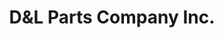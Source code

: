 ---
title: "D&L Parts Company Inc."
url: /hickory/dundl-parts-company-inc/
shop: Haushaltsgeräte
---